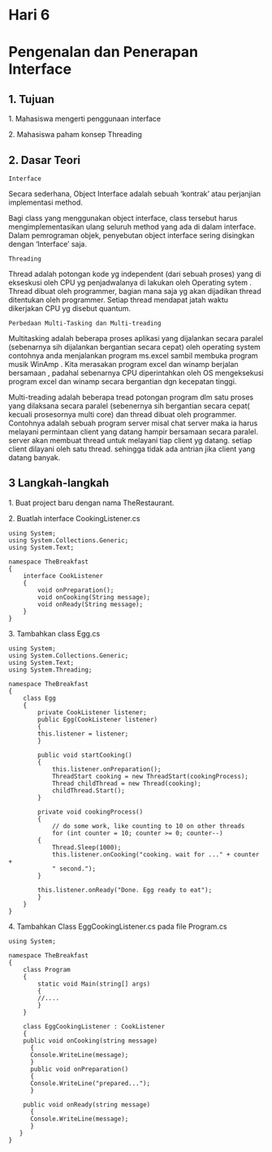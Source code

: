 <h1> Hari 6</h2>
<h1> Pengenalan dan Penerapan Interface</h1>

<h2>1. Tujuan</h2>
<p>1. Mahasiswa mengerti penggunaan interface</p>
<p>2. Mahasiswa paham konsep Threading</p>

<h2>2. Dasar Teori</h2>

<p><code>Interface</code></p>
<p>Secara sederhana, Object Interface adalah sebuah ‘kontrak’ atau perjanjian implementasi
method.</p>

<p>Bagi class yang menggunakan object interface, class tersebut harus mengimplementasikan
ulang seluruh method yang ada di dalam interface. Dalam pemrograman objek, penyebutan
object interface sering disingkan dengan ‘Interface’ saja.</p>

<p><code>Threading</p></code>
<p>Thread adalah potongan kode yg independent (dari sebuah proses) yang di ekseskusi oleh
CPU yg penjadwalanya di lakukan oleh Operating sytem . Thread dibuat oleh programmer,
bagian mana saja yg akan dijadikan thread ditentukan oleh programmer. Setiap thread
mendapat jatah waktu dikerjakan CPU yg disebut quantum.</p>


<p><code>Perbedaan Multi-Tasking dan Multi-treading</code><p>
  
<p>Multitasking adalah beberapa proses aplikasi yang dijalankan secara paralel (sebenarnya sih
dijalankan bergantian secara cepat) oleh operating system contohnya anda menjalankan
program ms.excel sambil membuka program musik WinAmp . Kita merasakan program excel
dan winamp berjalan bersamaan , padahal sebenarnya CPU diperintahkan oleh OS
mengeksekusi program excel dan winamp secara bergantian dgn kecepatan tinggi.</p>
  
  
<p>Multi-treading adalah beberapa tread potongan program dlm satu proses yang dilaksana
secara paralel (sebenernya sih bergantian secara cepat( kecuali prosesornya multi core) dan
thread dibuat oleh programmer. Contohnya adalah sebuah program server misal chat server
maka ia harus melayani permintaan client yang datang hampir bersamaan secara paralel.
server akan membuat thread untuk melayani tiap client yg datang. setiap client dilayani oleh
satu thread. sehingga tidak ada antrian jika client yang datang banyak.</p>

<h2>3 Langkah-langkah</h2>
<p>1. Buat project baru dengan nama TheRestaurant.</p>
<p>2. Buatlah interface CookingListener.cs</p>

```
using System;
using System.Collections.Generic;
using System.Text;

namespace TheBreakfast
{
    interface CookListener
    {
        void onPreparation();
        void onCooking(String message);
        void onReady(String message);
    }
}
```

<p>3. Tambahkan class Egg.cs</p>

```
using System;
using System.Collections.Generic;
using System.Text;
using System.Threading;

namespace TheBreakfast
{
    class Egg
    {
        private CookListener listener;
        public Egg(CookListener listener)
        {
        this.listener = listener;
        }
        
        public void startCooking()
        {
            this.listener.onPreparation();
            ThreadStart cooking = new ThreadStart(cookingProcess);
            Thread childThread = new Thread(cooking);
            childThread.Start();
        }
        
        private void cookingProcess()
        {
            // do some work, like counting to 10 on other threads
            for (int counter = 10; counter >= 0; counter--)
        {
            Thread.Sleep(1000);
            this.listener.onCooking("cooking. wait for ..." + counter +
            " second.");
        }
        
        this.listener.onReady("Done. Egg ready to eat");
        }
    }
}
```

<p>4. Tambahkan Class EggCookingListener.cs pada file Program.cs</p>

```
using System;

namespace TheBreakfast
{
    class Program
    {
        static void Main(string[] args)
        {
        //....
        }
    }
    
    class EggCookingListener : CookListener
    {
    public void onCooking(string message)
      {
      Console.WriteLine(message);
      }
      public void onPreparation()
      {
      Console.WriteLine("prepared...");
      }

    public void onReady(string message)
      {
      Console.WriteLine(message);
      }
   }
}
```








